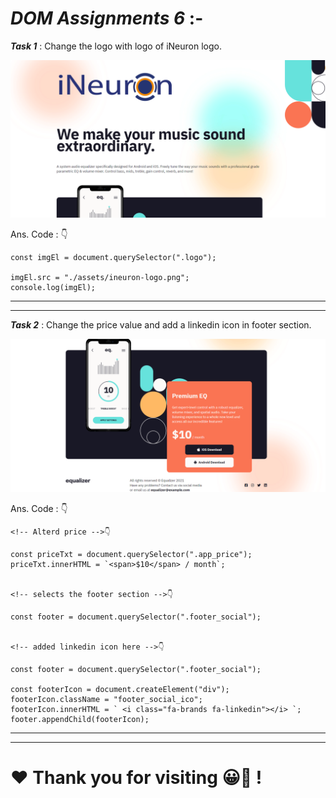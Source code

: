 # **_DOM Assignments 6_** :-

**_Task 1_** : Change the logo with logo of iNeuron logo.

![output](./Output/DOM%20P3%20SS-1.png)

Ans. Code : 👇

```
const imgEl = document.querySelector(".logo");

imgEl.src = "./assets/ineuron-logo.png";
console.log(imgEl);
```

---

---

**_Task 2_** : Change the price value and add a linkedin icon in footer section.

![output](./Output/DOM%20P3%20SS-2.png)

Ans. Code : 👇

```
<!-- Alterd price -->👇

const priceTxt = document.querySelector(".app_price");
priceTxt.innerHTML = `<span>$10</span> / month`;


<!-- selects the footer section -->👇

const footer = document.querySelector(".footer_social");


<!-- added linkedin icon here -->👇

const footer = document.querySelector(".footer_social");

const footerIcon = document.createElement("div");
footerIcon.className = "footer_social_ico";
footerIcon.innerHTML = ` <i class="fa-brands fa-linkedin"></i> `;
footer.appendChild(footerIcon);
```

---

---

# **❤️ Thank you for visiting 😀🫡 !**
